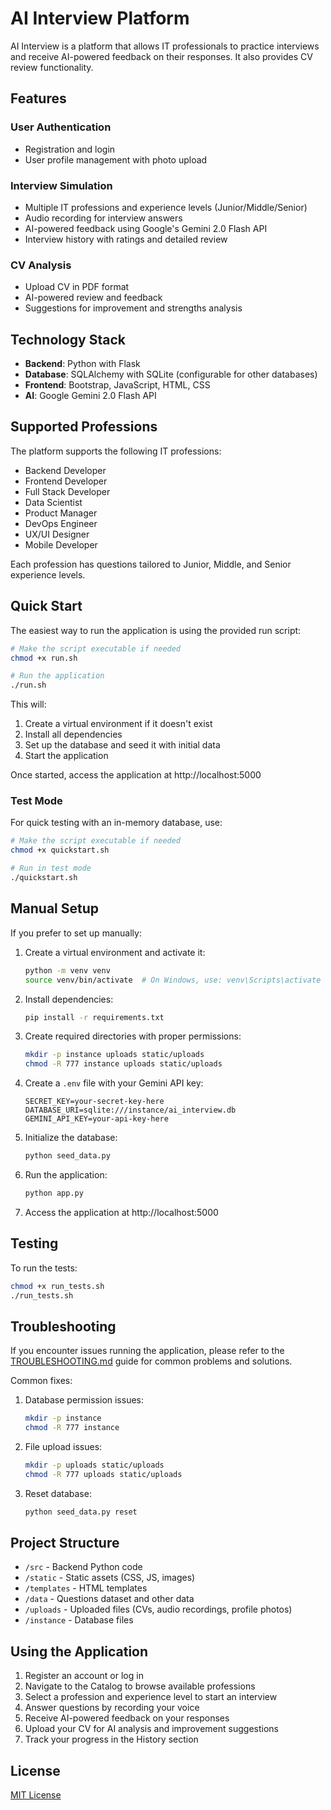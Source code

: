 # AI Interview Platform

AI Interview is a platform that allows IT professionals to practice interviews and receive AI-powered feedback on their responses. It also provides CV review functionality.

## Features

### User Authentication
- Registration and login
- User profile management with photo upload

### Interview Simulation
- Multiple IT professions and experience levels (Junior/Middle/Senior)
- Audio recording for interview answers
- AI-powered feedback using Google's Gemini 2.0 Flash API
- Interview history with ratings and detailed review

### CV Analysis
- Upload CV in PDF format
- AI-powered review and feedback
- Suggestions for improvement and strengths analysis

## Technology Stack
- **Backend**: Python with Flask
- **Database**: SQLAlchemy with SQLite (configurable for other databases)
- **Frontend**: Bootstrap, JavaScript, HTML, CSS
- **AI**: Google Gemini 2.0 Flash API

## Supported Professions

The platform supports the following IT professions:
- Backend Developer
- Frontend Developer
- Full Stack Developer
- Data Scientist
- Product Manager
- DevOps Engineer
- UX/UI Designer
- Mobile Developer

Each profession has questions tailored to Junior, Middle, and Senior experience levels.

## Quick Start

The easiest way to run the application is using the provided run script:

```bash
# Make the script executable if needed
chmod +x run.sh

# Run the application
./run.sh
```

This will:
1. Create a virtual environment if it doesn't exist
2. Install all dependencies
3. Set up the database and seed it with initial data
4. Start the application

Once started, access the application at http://localhost:5000

### Test Mode

For quick testing with an in-memory database, use:

```bash
# Make the script executable if needed
chmod +x quickstart.sh

# Run in test mode
./quickstart.sh
```

## Manual Setup

If you prefer to set up manually:

1. Create a virtual environment and activate it:
   ```bash
   python -m venv venv
   source venv/bin/activate  # On Windows, use: venv\Scripts\activate
   ```

2. Install dependencies:
   ```bash
   pip install -r requirements.txt
   ```

3. Create required directories with proper permissions:
   ```bash
   mkdir -p instance uploads static/uploads
   chmod -R 777 instance uploads static/uploads
   ```

4. Create a `.env` file with your Gemini API key:
   ```
   SECRET_KEY=your-secret-key-here
   DATABASE_URI=sqlite:///instance/ai_interview.db
   GEMINI_API_KEY=your-api-key-here
   ```

5. Initialize the database:
   ```bash
   python seed_data.py
   ```

6. Run the application:
   ```bash
   python app.py
   ```

7. Access the application at http://localhost:5000

## Testing

To run the tests:

```bash
chmod +x run_tests.sh
./run_tests.sh
```

## Troubleshooting

If you encounter issues running the application, please refer to the [TROUBLESHOOTING.md](TROUBLESHOOTING.md) guide for common problems and solutions.

Common fixes:

1. Database permission issues:
   ```bash
   mkdir -p instance
   chmod -R 777 instance
   ```

2. File upload issues:
   ```bash
   mkdir -p uploads static/uploads
   chmod -R 777 uploads static/uploads
   ```

3. Reset database:
   ```bash
   python seed_data.py reset
   ```

## Project Structure

- `/src` - Backend Python code
- `/static` - Static assets (CSS, JS, images)
- `/templates` - HTML templates
- `/data` - Questions dataset and other data
- `/uploads` - Uploaded files (CVs, audio recordings, profile photos)
- `/instance` - Database files

## Using the Application

1. Register an account or log in
2. Navigate to the Catalog to browse available professions
3. Select a profession and experience level to start an interview
4. Answer questions by recording your voice
5. Receive AI-powered feedback on your responses
6. Upload your CV for AI analysis and improvement suggestions
7. Track your progress in the History section

## License

[MIT License](LICENSE)